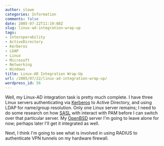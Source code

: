 ```yaml
---
author: slowe
categories: Information
comments: false
date: 2005-07-22T11:19:08Z
slug: linux-ad-integration-wrap-up
tags:
- Interoperability
- ActiveDirectory
- Kerberos
- LDAP
- Linux
- Microsoft
- Networking
- Windows
title: Linux-AD Integration Wrap-Up
url: /2005/07/22/linux-ad-integration-wrap-up/
wordpress_id: 56
---
```


Well, my Linux-AD integration task is pretty much complete. I have three Linux servers authenticating via [Kerberos](http://web.mit.edu/kerberos/www) to Active Directory, and using LDAP for name/group resolution. Only one Linux server remains; I need to do some research on how [SASL](http://asg.web.cmu.edu/sasl/) with interact with PAM before I can switch over that particular server. My [OpenBSD](http://www.openbsd.org) server I'm going to leave alone for now; perhaps later I'll get it integrated as well.

Next, I think I'm going to see what is involved in using RADIUS to authenticate VPN tunnels on my hardware firewall.
